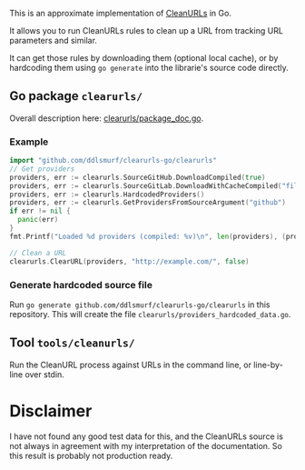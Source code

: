 This is an approximate implementation of [CleanURLs](https://docs.clearurls.xyz/1.27.3/) in Go.

It allows you to run CleanURLs rules to clean up a URL from tracking URL parameters and similar.

It can get those rules by downloading them (optional local cache), or by hardcoding them using
`go generate` into the librarie's source code directly.

## Go package `clearurls/`

Overall description here: [clearurls/package_doc.go](clearurls/package_doc.go).

### Example

```go
import "github.com/ddlsmurf/clearurls-go/clearurls"
// Get providers
providers, err := clearurls.SourceGitHub.DownloadCompiled(true)
providers, err := clearurls.SourceGitLab.DownloadWithCacheCompiled("filename", 60, true)
providers, err := clearurls.HardcodedProviders()
providers, err := clearurls.GetProvidersFromSourceArgument("github")
if err != nil {
  panic(err)
}
fmt.Printf("Loaded %d providers (compiled: %v)\n", len(providers), (providers[0].IsCompiled())

// Clean a URL
clearurls.ClearURL(providers, "http://example.com/", false)

```

### Generate hardcoded source file

Run `go generate github.com/ddlsmurf/clearurls-go/clearurls` in this repository. This will
create the file `clearurls/providers_hardcoded_data.go`.

## Tool `tools/cleanurls/`

Run the CleanURL process against URLs in the command line, or line-by-line over stdin.

# Disclaimer

I have not found any good test data for this, and the CleanURLs source is not always in
agreement with my interpretation of the documentation. So this result is probably not
production ready.
